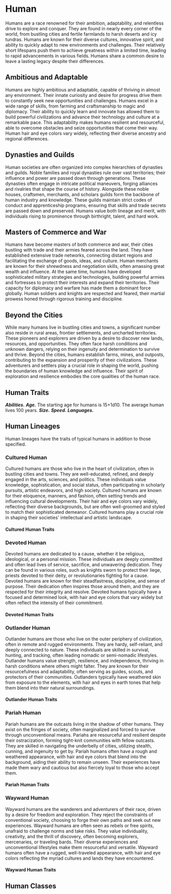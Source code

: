 # Human

Humans are a race renowned for their ambition, adaptability, and relentless drive to explore and conquer. They are found in nearly every corner of the world, from bustling cities and fertile farmlands to harsh deserts and icy tundras. Humans are known for their diverse cultures, innovative spirit, and ability to quickly adapt to new environments and challenges. Their relatively short lifespans push them to achieve greatness within a limited time, leading to rapid advancements in various fields. Humans share a common desire to leave a lasting legacy despite their differences.

## Ambitious and Adaptable

Humans are highly ambitious and adaptable, capable of thriving in almost any environment. Their innate curiosity and desire for progress drive them to constantly seek new opportunities and challenges. Humans excel in a wide range of skills, from farming and craftsmanship to magic and diplomacy. Their ability to quickly learn and innovate has allowed them to build powerful civilizations and advance their technology and culture at a remarkable pace. This adaptability makes humans resilient and resourceful, able to overcome obstacles and seize opportunities that come their way. Human hair and eye colors vary widely, reflecting their diverse ancestry and regional differences.

## Dynasties and Guilds

Human societies are often organized into complex hierarchies of dynasties and guilds. Noble families and royal dynasties rule over vast territories; their influence and power are passed down through generations. These dynasties often engage in intricate political maneuvers, forging alliances and rivalries that shape the course of history. Alongside these noble houses, craftsmen, merchants, and scholars guilds form the backbone of human industry and knowledge. These guilds maintain strict codes of conduct and apprenticeship programs, ensuring that skills and trade secrets are passed down and preserved. Humans value both lineage and merit, with individuals rising to prominence through birthright, talent, and hard work.

## Masters of Commerce and War

Humans have become masters of both commerce and war, their cities bustling with trade and their armies feared across the land. They have established extensive trade networks, connecting distant regions and facilitating the exchange of goods, ideas, and culture. Human merchants are known for their shrewdness and negotiation skills, often amassing great wealth and influence. At the same time, humans have developed sophisticated military strategies and technologies, building powerful armies and fortresses to protect their interests and expand their territories. Their capacity for diplomacy and warfare has made them a dominant force globally. Human soldiers and knights are respected and feared, their martial prowess honed through rigorous training and discipline.

## Beyond the Cities

While many humans live in bustling cities and towns, a significant number also reside in rural areas, frontier settlements, and uncharted territories. These pioneers and explorers are driven by a desire to discover new lands, resources, and opportunities. They often face harsh conditions and unknown dangers, relying on their ingenuity and determination to survive and thrive. Beyond the cities, humans establish farms, mines, and outposts, contributing to the expansion and prosperity of their civilizations. These adventurers and settlers play a crucial role in shaping the world, pushing the boundaries of human knowledge and influence. Their spirit of exploration and resilience embodies the core qualities of the human race.

## Human Traits

***Abilities.*** <!--WIP-->
***Age.*** The starting age for humans is 15+1d10. The average human lives 100 years.
***Size.*** <!--WIP-->
***Speed.*** <!--WIP-->
***Languages.*** <!--WIP-->

## Human Lineages

Human lineages have the traits of typical humans in addition to those specified.

### Cultured Human

Cultured humans are those who live in the heart of civilization, often in bustling cities and towns. They are well-educated, refined, and deeply engaged in the arts, sciences, and politics. These individuals value knowledge, sophistication, and social status, often participating in scholarly pursuits, artistic endeavors, and high society. Cultured humans are known for their eloquence, manners, and fashion, often setting trends and influencing cultural developments. Their hair and eye colors vary widely, reflecting their diverse backgrounds, but are often well-groomed and styled to match their sophisticated demeanor. Cultured humans play a crucial role in shaping their societies' intellectual and artistic landscape.

#### Cultured Human Traits

<!--WIP-->

### Devoted Human

Devoted humans are dedicated to a cause, whether it be religious, ideological, or a personal mission. These individuals are deeply committed and often lead lives of service, sacrifice, and unwavering dedication. They can be found in various roles, such as knights sworn to protect their liege, priests devoted to their deity, or revolutionaries fighting for a cause. Devoted humans are known for their steadfastness, discipline, and sense of purpose. Their dedication often inspires those around them, and they are respected for their integrity and resolve. Devoted humans typically have a focused and determined look, with hair and eye colors that vary widely but often reflect the intensity of their commitment.

#### Devoted Human Traits

<!--WIP-->

### Outlander Human

Outlander humans are those who live on the outer periphery of civilization, often in remote and rugged environments. They are hardy, self-reliant, and deeply connected to nature. These individuals are skilled in survival, hunting, and tracking, often leading nomadic or semi-nomadic lifestyles. Outlander humans value strength, resilience, and independence, thriving in harsh conditions where others might falter. They are known for their resourcefulness and adaptability, often serving as guides, scouts, and protectors of their communities. Outlanders typically have weathered skin from exposure to the elements, with hair and eyes in earth tones that help them blend into their natural surroundings.

#### Outlander Human Traits

<!--WIP-->

### Pariah Human

Pariah humans are the outcasts living in the shadow of other humans. They exist on the fringes of society, often marginalized and forced to survive through unconventional means. Pariahs are resourceful and resilient despite their ostracization, forming tight-knit communities with fellow outcasts. They are skilled in navigating the underbelly of cities, utilizing stealth, cunning, and ingenuity to get by. Pariah humans often have a rough and weathered appearance, with hair and eye colors that blend into the background, aiding their ability to remain unseen. Their experiences have made them wary and cautious but also fiercely loyal to those who accept them.

#### Pariah Human Traits

<!--WIP-->

### Wayward Human

Wayward humans are the wanderers and adventurers of their race, driven by a desire for freedom and exploration. They reject the constraints of conventional society, choosing to forge their own paths and seek out new experiences. Wayward humans are often seen as rebels or free spirits, unafraid to challenge norms and take risks. They value individuality, creativity, and the thrill of discovery, often becoming explorers, mercenaries, or traveling bards. Their diverse experiences and unconventional lifestyles make them resourceful and versatile. Wayward humans often have a rugged, well-traveled appearance, with hair and eye colors reflecting the myriad cultures and lands they have encountered.

#### Wayward Human Traits

<!--WIP-->

## Human Classes

<!--WIP-->